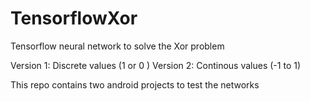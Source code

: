 # TensorflowXor


Tensorflow neural network to solve the Xor problem

Version 1: Discrete values (1 or 0 ) 
Version 2: Continous values (-1 to 1)

This repo contains two android projects to test the networks

